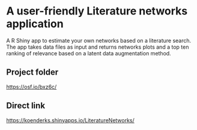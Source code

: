 # A user-friendly Literature networks application 
A R Shiny app to estimate your own networks based on a literature search. The app takes data files as input and returns networks plots and a top ten ranking of relevance based on a latent data augmentation method.

## Project folder
https://osf.io/bxz6c/

## Direct link
https://koenderks.shinyapps.io/LiteratureNetworks/
